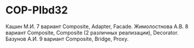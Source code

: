 # COP-PIbd32
Кашин М.И. 7 вариант  Composite, Adapter, Facade.
Жимолостнова А.В. 8 вариант  Composite, Composite (2 различных реализации), Decorator.
Базунов А.И. 9 вариант  Composite, Bridge, Proxy.
